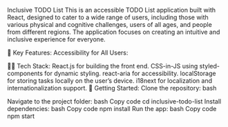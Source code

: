 Inclusive TODO List
This is an accessible TODO List application built with React, designed to cater to a wide range of users, including those with various physical and cognitive challenges, users of all ages, and people from different regions. The application focuses on creating an intuitive and inclusive experience for everyone.

🌟 Key Features:
Accessibility for All Users:

👨‍💻 Tech Stack:
React.js for building the front end.
CSS-in-JS using styled-components for dynamic styling.
react-aria for accessibility.
localStorage for storing tasks locally on the user’s device.
i18next for localization and internationalization support.
📜 Getting Started:
Clone the repository:
bash

Navigate to the project folder:
bash
Copy code
cd inclusive-todo-list
Install dependencies:
bash
Copy code
npm install
Run the app:
bash
Copy code
npm start


